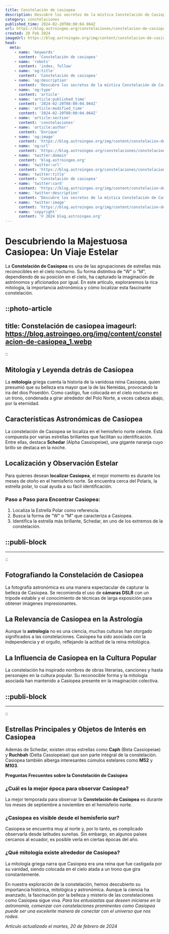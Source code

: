 ```yaml
---
title: Constelación de casiopea
description: Descubre los secretos de la mística Constelación de Casiopea. Historia, mitología y cómo identificarla en el cielo nocturno.
category: constelaciones
published_time: 2024-02-20T08:00:04.064Z
url: https://blog.astroingeo.org/constelaciones/constelacion-de-casiopea
created: 20 Feb 2024
imageUrl: https://blog.astroingeo.org/img/content/constelacion-de-casiopea_1.webp
head:
  meta:
    - name: 'keywords'
      content: 'Constelación de casiopea'
    - name: 'robots'
      content: 'index, follow'
    - name: 'og:title'
      content: 'Constelación de casiopea'
    - name: 'og:description'
      content: 'Descubre los secretos de la mística Constelación de Casiopea. Historia, mitología y cómo identificarla en el cielo nocturno.'
    - name: 'og:type'
      content: 'article'
    - name: 'article:published_time'
      content: '2024-02-20T08:00:04.064Z'
    - name: 'article:modified_time'
      content: '2024-02-20T08:00:04.064Z'
    - name: 'article:section'
      content: 'constelaciones'
    - name: 'article:author'
      content: 'Enrique'
    - name: 'og:image'
      content: 'https://blog.astroingeo.org/img/content/constelacion-de-casiopea_1.webp'
    - name: 'og:url'
      content: 'https://blog.astroingeo.org/constelaciones/constelacion-de-casiopea'
    - name: 'twitter:domain'
      content: 'blog.astroingeo.org'
    - name: 'twitter:url'
      content: 'https://blog.astroingeo.org/constelaciones/constelacion-de-casiopea'
    - name: 'twitter:title'
      content: 'Constelación de casiopea'
    - name: 'twitter:card'
      content: 'https://blog.astroingeo.org/img/content/constelacion-de-casiopea_1.webp'
    - name: 'twitter:description'
      content: 'Descubre los secretos de la mística Constelación de Casiopea. Historia, mitología y cómo identificarla en el cielo nocturno.'
    - name: 'twitter:image'
      content: 'https://blog.astroingeo.org/img/content/constelacion-de-casiopea_1.webp'
    - name: 'copyright'
      content: '© 2024 blog.astroingeo.org'
---
```

# Descubriendo la Majestuosa Casiopea: Un Viaje Estelar

La **Constelación de Casiopea** es una de las agrupaciones de estrellas más reconocibles en el cielo nocturno. Su forma distintiva de "W" o "M", dependiendo de su posición en el cielo, ha capturado la imaginación de astrónomos y aficionados por igual. En este artículo, exploraremos la rica mitología, la importancia astronómica y cómo localizar esta fascinante constelación.


::photo-article
---
title: Constelación de casiopea
imageurl: https://blog.astroingeo.org/img/content/constelacion-de-casiopea_1.webp
---
::



## Mitología y Leyenda detrás de Casiopea

La **mitología** griega cuenta la historia de la vanidosa reina Casiopea, quien presumió que su belleza era mayor que la de las Nereidas, provocando la ira del dios Poseidón. Como castigo, fue colocada en el cielo nocturno en un trono, condenada a girar alrededor del Polo Norte, a veces cabeza abajo, por la eternidad.

## Características Astronómicas de Casiopea

La constelación de Casiopea se localiza en el hemisferio norte celeste. Está compuesta por varias estrellas brillantes que facilitan su identificación. Entre ellas, destaca **Schedar** (Alpha Cassiopeiae), una gigante naranja cuyo brillo se destaca en la noche.

## Localización y Observación Estelar

Para quienes desean **localizar Casiopea**, el mejor momento es durante los meses de otoño en el hemisferio norte. Se encuentra cerca del Polaris, la estrella polar, lo cual ayuda a su fácil identificación.

### Paso a Paso para Encontrar Casiopea:

1. Localiza la Estrella Polar como referencia.
2. Busca la forma de "W" o "M" que caracteriza a Casiopea.
3. Identifica la estrella más brillante, Schedar, en uno de los extremos de la constelación.


  ::publi-block
  ---
  ---
  ::
  
  

## Fotografiando la Constelación de Casiopea

La fotografía astronómica es una manera espectacular de capturar la belleza de Casiopea. Se recomienda el uso de **cámaras DSLR** con un trípode estable y el conocimiento de técnicas de larga exposición para obtener imágenes impresionantes.

## La Relevancia de Casiopea en la Astrología

Aunque la **astrología** no es una ciencia, muchas culturas han otorgado significados a las constelaciones. Casiopea ha sido asociada con la independencia y el orgullo, reflejando la actitud de la reina mitológica.

## La Influencia de Casiopea en la Cultura Popular

La constelación ha inspirado nombres de obras literarias, canciones y hasta personajes en la cultura popular. Su reconocible forma y la mitología asociada han mantenido a Casiopea presente en la imaginación colectiva.


  ::publi-block
  ---
  ---
  ::
  
  

## Estrellas Principales y Objetos de Interés en Casiopea

Además de Schedar, existen otras estrellas como **Caph** (Beta Cassiopeiae) y **Ruchbah** (Delta Cassiopeiae) que son parte integral de la constelación. Casiopea también alberga interesantes cúmulos estelares como **M52** y **M103**.

**Preguntas Frecuentes sobre la Constelación de Casiopea**

### ¿Cuál es la mejor época para observar Casiopea?

La mejor temporada para observar la **Constelación de Casiopea** es durante los meses de septiembre a noviembre en el hemisferio norte.

### ¿Casiopea es visible desde el hemisferio sur?

Casiopea se encuentra muy al norte y, por lo tanto, es complicado observarla desde latitudes sureñas. Sin embargo, en algunos países cercanos al ecuador, es posible verla en ciertas épocas del año.

### ¿Qué mitología existe alrededor de Casiopea?

La mitología griega narra que Casiopea era una reina que fue castigada por su vanidad, siendo colocada en el cielo atada a un trono que gira constantemente.

En nuestra exploración de la constelación, hemos descubierto su importancia histórica, mitológica y astronómica. Aunque la ciencia ha avanzado, la fascinación por la belleza y misterio de las constelaciones como Casiopea sigue viva. *Para los entusiastas que deseen iniciarse en la astronomía, comenzar con constelaciones prominentes como Casiopea puede ser una excelente manera de conectar con el universo que nos rodea.*

_Artículo actualizado el martes, 20 de febrero de 2024_